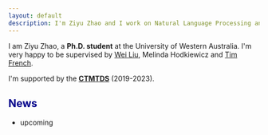 ```yaml
---
layout: default
description: I'm Ziyu Zhao and I work on Natural Language Processing and Knowledge Reasoning. More details inside!
---
```



I am Ziyu Zhao, a __Ph.D. student__ at the University of Western Australia. I'm very happy to be supervised by [Wei Liu]({{site:ivan_page}}), Melinda Hodkiewicz
and [Tim French]({{site.rico_page}}).

I'm supported by the [__CTMTDS__](https://www.maintenance.org.au/) (2019-2023).


## <span style="color:darkblue">News </span>

* upcoming
